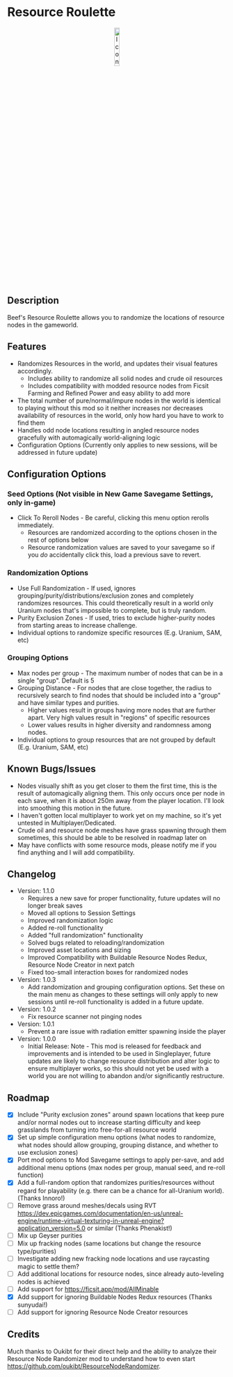 # Resource Roulette

<p align="center" width="100%">
<img alt="Icon" src="./ResourceRoulette.png" width="15%" />
</p>

## Description
Beef's Resource Roulette allows you to randomize the locations of resource nodes in the gameworld.

## Features
- Randomizes Resources in the world, and updates their visual features accordingly.
  - Includes ability to randomize all solid nodes and crude oil resources
  - Includes compatibility with modded resource nodes from Ficsit Farming and Refined Power and easy ability to add more
- The total number of pure/normal/impure nodes in the world is identical to playing without this mod so it neither increases nor decreases availability of resources in the world, only how hard you have to work to find them
- Handles odd node locations resulting in angled resource nodes gracefully with automagically world-aligning logic
- Configuration Options (Currently only applies to new sessions, will be addressed in future update)

## Configuration Options
### Seed Options (Not visible in New Game Savegame Settings, only in-game)
- Click To Reroll Nodes - Be careful, clicking this menu option rerolls immediately.
  - Resources are randomized according to the options chosen in the rest of options below
  - Resource randomization values are saved to your savegame so if you *do* accidentally click this, load a previous save to revert.
### Randomization Options
- Use Full Randomization - If used, ignores grouping/purity/distributions/exclusion zones and completely randomizes resources. This could theoretically result in a world only Uranium nodes that's impossible to complete, but is truly random.
- Purity Exclusion Zones - If used, tries to exclude higher-purity nodes from starting areas to increase challenge.
- Individual options to randomize specific resources (E.g. Uranium, SAM, etc)
### Grouping Options
- Max nodes per group - The maximum number of nodes that can be in a single "group". Default is 5
- Grouping Distance - For nodes that are close together, the radius to recursively search to find nodes that should be included into a "group" and have similar types and purities. 
  - Higher values result in groups having more nodes that are further apart. Very high values result in "regions" of specific resources
  - Lower values results in higher diversity and randomness among nodes.
- Individual options to group resources that are not grouped by default (E.g. Uranium, SAM, etc)

## Known Bugs/Issues
- Nodes visually shift as you get closer to them the first time, this is the result of automagically aligning them. This only occurs once per node in each save, when it is about 250m away from the player location. I'll look into smoothing this motion in the future.
- I haven't gotten local multiplayer to work yet on my machine, so it's yet untested in Multiplayer/Dedicated.
- Crude oil and resource node meshes have grass spawning through them sometimes, this should be able to be resolved in roadmap later on
- May have conflicts with some resource mods, please notify me if you find anything and I will add compatibility.

## Changelog
- Version: 1.1.0
  - Requires a new save for proper functionality, future updates will no longer break saves
  - Moved all options to Session Settings
  - Improved randomization logic
  - Added re-roll functionality
  - Added "full randomization" functionality
  - Solved bugs related to reloading/randomization
  - Improved asset locations and sizing
  - Improved Compatibility with Buildable Resource Nodes Redux, Resource Node Creator in next patch
  - Fixed too-small interaction boxes for randomized nodes
- Version: 1.0.3
  - Add randomization and grouping configuration options. Set these on the main menu as changes to these settings will only apply to new sessions until re-roll functionality is added in a future update.
- Version: 1.0.2
  - Fix resource scanner not pinging nodes
- Version: 1.0.1
  - Prevent a rare issue with radiation emitter spawning inside the player
- Version: 1.0.0
  - Initial Release: Note - This mod is released for feedback and improvements and is intended to be used in Singleplayer, future updates are likely to change resource distribution and alter logic to ensure multiplayer works, so this should not yet be used with a world you are not willing to abandon and/or significantly restructure.

## Roadmap
- [X] Include "Purity exclusion zones" around spawn locations that keep pure and/or normal nodes out to increase starting difficulty and keep grasslands from turning into free-for-all resource world
- [X] Set up simple configuration menu options (what nodes to randomize, what nodes should allow grouping, grouping distance, and whether to use exclusion zones)
- [X] Port mod options to Mod Savegame settings to apply per-save, and add additional menu options (max nodes per group, manual seed, and re-roll function)
- [X] Add a full-random option that randomizes purities/resources without regard for playability (e.g. there can be a chance for all-Uranium world). (Thanks Innoro!)
- [ ] Remove grass around meshes/decals using RVT https://dev.epicgames.com/documentation/en-us/unreal-engine/runtime-virtual-texturing-in-unreal-engine?application_version=5.0 or similar (Thanks Phenakist!)
- [ ] Mix up Geyser purities
- [ ] Mix up fracking nodes (same locations but change the resource type/purities)
- [ ] Investigate adding new fracking node locations and use raycasting magic to settle them?
- [ ] Add additional locations for resource nodes, since already auto-leveling nodes is achieved
- [ ] Add support for https://ficsit.app/mod/AllMinable
- [X] Add support for ignoring Buildable Nodes Redux resources (Thanks sunyudai!)
- [ ] Add support for ignoring Resource Node Creator resources

## Credits

Much thanks to Oukibt for their direct help and the ability to analyze their Resource Node Randomizer mod to understand how to even start https://github.com/oukibt/ResourceNodeRandomizer.
